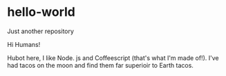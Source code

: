 # hello-world
Just another repository 

Hi Humans!


Hubot here, I like Node. js and Coffeescript (that's what I'm made of!).
I've had tacos on the moon and find them far superioir to Earth tacos.
